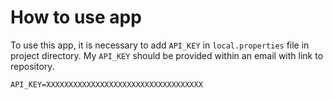 # How to use app

To use this app, it is necessary to add ```API_KEY``` in ```local.properties``` file in project directory. My ```API_KEY``` should be provided within an email with link to repository.

```
API_KEY=XXXXXXXXXXXXXXXXXXXXXXXXXXXXXXXXXXX
```
